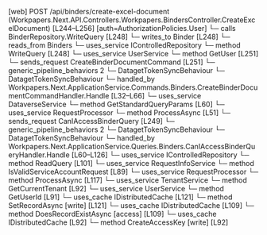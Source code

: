 [web] POST /api/binders/create-excel-document  (Workpapers.Next.API.Controllers.Workpapers.BindersController.CreateExcelDocument)  [L244–L256] [auth=AuthorizationPolicies.User]
  └─ calls BinderRepository.WriteQuery [L248]
  └─ writes_to Binder [L248]
    └─ reads_from Binders
  └─ uses_service IControlledRepository<Binder>
    └─ method WriteQuery [L248]
  └─ uses_service UserService
    └─ method GetUser [L251]
  └─ sends_request CreateBinderDocumentCommand [L251]
    └─ generic_pipeline_behaviors 2
      └─ DatagetTokenSyncBehaviour
      └─ DatagetTokenSyncBehaviour
    └─ handled_by Workpapers.Next.ApplicationService.Commands.Binders.CreateBinderDocumentCommandHandler.Handle [L32–L66]
      └─ uses_service DataverseService
        └─ method GetStandardQueryParams [L60]
      └─ uses_service RequestProcessor
        └─ method ProcessAsync [L51]
  └─ sends_request CanIAccessBinderQuery [L249]
    └─ generic_pipeline_behaviors 2
      └─ DatagetTokenSyncBehaviour
      └─ DatagetTokenSyncBehaviour
    └─ handled_by Workpapers.Next.ApplicationService.Queries.Binders.CanIAccessBinderQueryHandler.Handle [L60–L126]
      └─ uses_service IControlledRepository<Binder>
        └─ method ReadQuery [L101]
      └─ uses_service RequestInfoService
        └─ method IsValidServiceAccountRequest [L89]
      └─ uses_service RequestProcessor
        └─ method ProcessAsync [L117]
      └─ uses_service TenantService
        └─ method GetCurrentTenant [L92]
      └─ uses_service UserService
        └─ method GetUserId [L91]
      └─ uses_cache IDistributedCache [L121]
        └─ method SetRecordAsync [write] [L121]
      └─ uses_cache IDistributedCache [L109]
        └─ method DoesRecordExistAsync [access] [L109]
      └─ uses_cache IDistributedCache [L92]
        └─ method CreateAccessKey [write] [L92]

